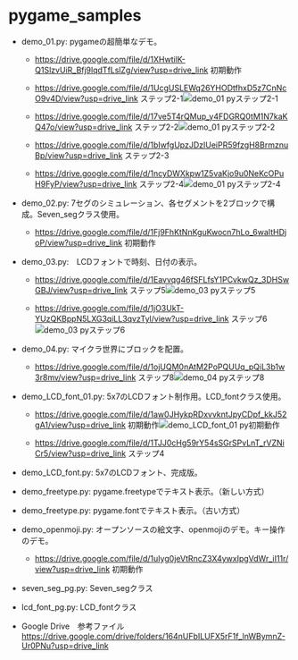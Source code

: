 # pygame_samples

 - demo_01.py: pygameの超簡単なデモ。
   - https://drive.google.com/file/d/1XHwtilK-Q1SlzvUiR_Bfj9lqdTfLslZg/view?usp=drive_link   初期動作

   - https://drive.google.com/file/d/1UcgUSLEWq26YHODtfhxD5z7CnNcO9v4D/view?usp=drive_link ステップ2-1![demo_01 pyステップ2-1](https://github.com/kazu2g/pygame_samples/assets/63452221/c06179ae-7873-47d4-ad95-0697cc66d6ee)

   - https://drive.google.com/file/d/17ve5T4rQMup_y4FDGRQ0tM1N7kaKQ47o/view?usp=drive_link ステップ2-2![demo_01 pyステップ2-2](https://github.com/kazu2g/pygame_samples/assets/63452221/095be771-ad37-47b5-a8b0-dcf1d769353c)

   - https://drive.google.com/file/d/1bIwfgUpzJDzIUeiPR59fzgH8BrmznuBp/view?usp=drive_link ステップ2-3
   - https://drive.google.com/file/d/1ncyDWXkpw1Z5vaKjo9u0NeKcOPuH9FyP/view?usp=drive_link ステップ2-4![demo_01 pyステップ2-4](https://github.com/kazu2g/pygame_samples/assets/63452221/9d2338a0-1436-41a1-b11d-0e51871b91a4)

 - demo_02.py: 7セグのシミュレーション、各セグメントを2ブロックで構成。Seven_segクラス使用。
   - https://drive.google.com/file/d/1Fj9FhKtNnKguKwocn7hLo_6waItHDjoP/view?usp=drive_link 初期動作
 - demo_03.py:　LCDフォントで時刻、日付の表示。
   - https://drive.google.com/file/d/1Eavvqg46fSFLfsY1PCvkwQz_3DHSwGBJ/view?usp=drive_link ステップ5![demo_03 pyステップ5](https://github.com/kazu2g/pygame_samples/assets/63452221/0ab339e1-315a-48dd-990f-7e06c15d30bc)

   - https://drive.google.com/file/d/1jO3UkT-YUzQKBppN5LXG3qiLL3qvzTyl/view?usp=drive_link ステップ6![demo_03 pyステップ6](https://github.com/kazu2g/pygame_samples/assets/63452221/cd393d62-1026-4970-a5ea-a13502d31c95)

 - demo_04.py:  マイクラ世界にブロックを配置。
   - https://drive.google.com/file/d/1ojUQM0nAtM2PoPQUUq_pQiL3b1w3r8mv/view?usp=drive_link ステップ8![demo_04 pyステップ8](https://github.com/kazu2g/pygame_samples/assets/63452221/8f7db547-d9f0-4a74-88a7-5a5838d803c9)
  
 - demo_LCD_font_01.py: 5x7のLCDフォント制作用。LCD_fontクラス使用。
   - https://drive.google.com/file/d/1aw0JHykpRDxvvkntJpyCDpf_kkJ52gA1/view?usp=drive_link 初期動作![demo_LCD_font_01 py初期動作](https://github.com/kazu2g/pygame_samples/assets/63452221/7e256ab9-6fe0-4a5e-8560-956b25a26a58)

   - https://drive.google.com/file/d/1TJJ0cHg59rY54sSGrSPvLnT_rVZNiCr5/view?usp=drive_link ステップ4
 - demo_LCD_font.py: 5x7のLCDフォント、完成版。
 - demo_freetype.py: pygame.freetypeでテキスト表示。（新しい方式）
 - demo_freetype.py: pygame.fontでテキスト表示。（古い方式）
 - demo_openmoji.py: オープンソースの絵文字、openmojiのデモ。キー操作のデモ。
   - https://drive.google.com/file/d/1uIyg0jeVtRncZ3X4ywxIpgVdWr_iI11r/view?usp=drive_link 初期動作
 - seven_seg_pg.py: Seven_segクラス
 - lcd_font_pg.py: LCD_fontクラス
 - Google Drive　参考ファイル
   https://drive.google.com/drive/folders/164nUFbILUFX5rF1f_lnWBymnZ-Ur0PNu?usp=drive_link
